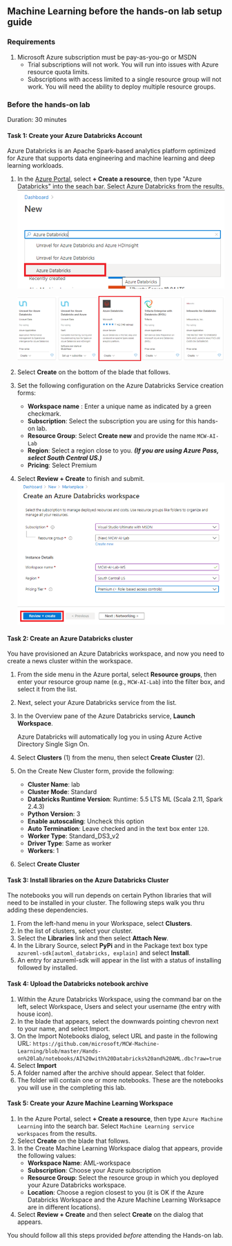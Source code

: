 ## Machine Learning before the hands-on lab setup guide

### Requirements

1. Microsoft Azure subscription must be pay-as-you-go or MSDN
   - Trial subscriptions will not work. You will run into issues with Azure resource quota limits.
   - Subscriptions with access limited to a single resource group will not work. You will need the ability  to deploy multiple resource groups.

### Before the hands-on lab

Duration: 30 minutes

#### Task 1: Create your Azure Databricks Account

Azure Databricks is an Apache Spark-based analytics platform optimized for Azure that supports data engineering and machine learning and deep learning workloads.

1. In the [Azure Portal](https://portal.azure.com), select **+ Create a resource**, then type "Azure Databricks" into the seach bar. Select Azure Databricks from the results.
   ![](https://github.com/ceteongvanness/Cloud-Workshop-Machine-Learning/blob/main/Hands-on%20lab/images/T1-1.png)

   ![](https://github.com/ceteongvanness/Cloud-Workshop-Machine-Learning/blob/main/Hands-on%20lab/images/T1-2.png)

2. Select **Create** on the bottom of the blade that follows.
3. Set the following configuration on the Azure Databricks Service creation forms:
   - **Workspace name** : Enter a unique name as indicated by a green checkmark.
   - **Subscription**: Select the subscription you are using for this hands-on lab.
   - **Resource Group**: Select **Create new** and provide the name `MCW-AI-Lab`
   - **Region**: Select a region close to you. ***(If you are using Azure Pass, select South Central US.)***
   - **Pricing**: Select Premium

4. Select **Review + Create** to finish and submit.
   ![](https://github.com/ceteongvanness/Cloud-Workshop-Machine-Learning/blob/main/Hands-on%20lab/images/T1-3.png)

#### Task 2: Create an Azure Databricks cluster

You have provisioned an Azure Databricks workspace, and now you need to create a news cluster within the workspace.

1. From the side menu in the Azure portal, select **Resource groups**, then enter your resource group name (e.g., `MCW-AI-Lab`) into the filter box, and select it from the list.

2. Next, select your Azure Databricks service from the list.

3. In the Overview pane of the Azure Databricks service, **Launch Workspace**.

   Azure Databricks will automatically log you in using Azure Active Directory Single Sign On.

4. Select **Clusters** (1) from the menu, then select **Create Cluster** (2).

5. On the Create New Cluster form, provide the following:

   - **Cluster Name**: lab
   - **Cluster Mode**: Standard
   - **Databricks Runtime Version**: Runtime: 5.5 LTS ML (Scala 2.11, Spark 2.4.3)
   - **Python Version**: 3
   - **Enable autoscaling**: Uncheck this option
   - **Auto Termination**: Leave checked and in the text box enter `120`.
   - **Worker Type**: Standard_DS3_v2
   - **Driver Type**: Same as worker
   - **Workers**: 1

6.  Select **Create Cluster**

#### Task 3: Install libraries on the Azure Databricks Cluster

The notebooks you will run depends on certain Python libraries that will need to be installed in your cluster. The following steps walk you thru adding these dependencies.

1. From the left-hand menu in your Workspace, select **Clusters**.
2. In the list of clusters, select your cluster.
3. Select the **Libraries** link and then select **Attach New**.
4. In the Library Source, select **PyPi** and in the Package text box type `azureml-sdk[automl_databricks, explain]` and select **Install**.
5. An entry for azureml-sdk will appear in the list with a status of installing followed by installed.

#### Task 4: Upload the Databricks notebook archive

1. Within the Azure Databricks Workspace, using the command bar on the left, select Workspace, Users and select your username (the entry with house icon).
2. In the blade that appears, select the downwards pointing chevron next to your name, and select Import.
3. On the Import Notebooks dialog, select URL and paste in the following URL:
   `https://github.com/microsoft/MCW-Machine-Learning/blob/master/Hands-on%20lab/notebooks/AI%20with%20Databricks%20and%20AML.dbc?raw=true`
4. Select **Import**
5. A folder named after the archive should appear. Select that folder.
6. The folder will contain one or more notebooks. These are the notebooks you will use in the completing this lab.

#### Task 5: Create your Azure Machine Learning Workspace

1. In the Azure Portal, select **+ Create a resource**, then type `Azure Machine Learning` into the search bar. Select `Machine Learning service workspaces` from the results.
2. Select **Create** on the blade that follows.
3. In the Create Machine Learning Workspace dialog that appears, provide the following values:
   - **Workspace Name**: AML-workspace
   - **Subscription**: Choose your Azure subscription
   - **Resource Group**: Select the resource group in which you deployed your Azure Databricks workspace.
   - **Location**: Choose a region closest to you (it is OK if the Azure Databricks Workspace and the Azure Machine Learning Worksapce are in different locations).
4. Select **Review + Create** and then select **Create** on the dialog that appears.

You should follow all this steps provided *before* attending the Hands-on lab.

